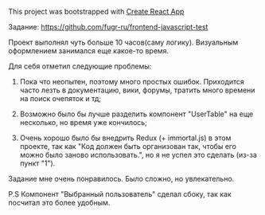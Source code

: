 This project was bootstrapped with [Create React App](https://github.com/facebookincubator/create-react-app)

Задание: https://github.com/fugr-ru/frontend-javascript-test

Проект выполнял чуть больше 10 часов(саму логику). Визуальным оформлением занимался еще какое-то время.

Для себя отметил следующие проблемы:

1) Пока что неопытен, поэтому много простых ошибок. Приходится часто лезть в документацию, вики, форумы, тратить много времени на поиск очепяток и тд;

2) Возможно было бы лучше разделить компонент "UserTable" на еще несколько, но время уже кончилось;

3) Очень хорошо было бы внедрить Redux (+ immortal.js) в этом проекте, так как "Код должен быть организован так, чтобы его можно было заново использовать.", но я не успел это сделать (из-за пункт "1"). 

Задание мне очень понравилось. Было сложно, но увлекательно.

P.S Компонент "Выбранный пользователь" сделал сбоку, так как посчитал это более удобным.
